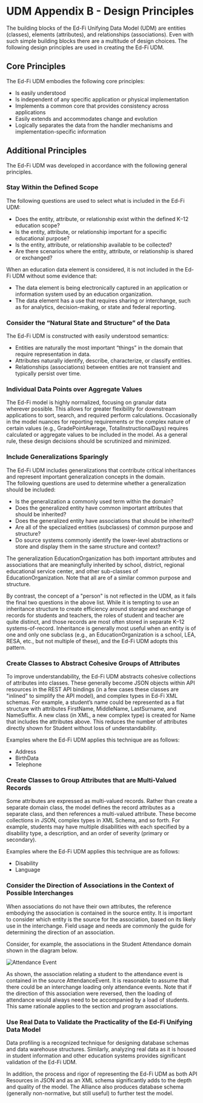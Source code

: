 # UDM Appendix B - Design Principles

The building blocks of the Ed-Fi Unifying Data Model (UDM) are entities
(classes), elements (attributes), and relationships (associations). Even with
such simple building blocks there are a multitude of design choices. The
following design principles are used in creating the Ed-Fi UDM.

## Core Principles

The Ed-Fi UDM embodies the following core principles:

* Is easily understood
* Is independent of any specific application or physical implementation
* Implements a common core that provides consistency across applications
* Easily extends and accommodates change and evolution
* Logically separates the data from the handler mechanisms and
    implementation-specific information

## Additional Principles

The Ed-Fi UDM was developed in accordance with the following general principles.

### Stay Within the Defined Scope

The following questions are used to select what is included in the Ed-Fi UDM:

* Does the entity, attribute, or relationship exist within the defined K–12
    education scope?
* Is the entity, attribute, or relationship important for a specific
    educational purpose?
* Is the entity, attribute, or relationship available to be collected?
* Are there scenarios where the entity, attribute, or relationship is shared
    or exchanged?

When an education data element is considered, it is not included in the Ed-Fi
UDM without some evidence that:

* The data element is being electronically captured in an application or
    information system used by an education organization.
* The data element has a use that requires sharing or interchange, such as for
    analytics, decision-making, or state and federal reporting.

### Consider the “Natural State and Structure” of the Data

The Ed-Fi UDM is constructed with easily understood semantics:

* Entities are naturally the most important “things” in the domain that
    require representation in data.
* Attributes naturally identify, describe, characterize, or classify entities.
* Relationships (associations) between entities are not transient and
    typically persist over time.

### Individual Data Points over Aggregate Values

The Ed-Fi model is highly normalized, focusing on granular data
wherever possible. This allows for greater flexibility for downstream
applications to sort, search, and required perform calculations. Occasionally in
the model nuances for reporting requirements or the complex nature of certain
values (e.g., GradePointAverage, TotalInstructionalDays) requires calculated or
aggregate values to be included in the model. As a general rule, these design
decisions should be scrutinized and minimized.

### Include Generalizations Sparingly

The Ed-Fi UDM includes generalizations that contribute critical inheritances and
represent important generalization concepts in the domain. The following
questions are used to determine whether a generalization should be included:

* Is the generalization a commonly used term within the domain?
* Does the generalized entity have common important attributes that should be
    inherited?
* Does the generalized entity have associations that should be inherited?
* Are all of the specialized entities (subclasses) of common purpose and
    structure?
* Do source systems commonly identify the lower-level abstractions or store
    and display them in the same structure and context?

The generalization EducationOrganization has both important attributes and
associations that are meaningfully inherited by school, district, regional
educational service center, and other sub-classes of EducationOrganization. Note
that all are of a similar common purpose and structure.

By contrast, the concept of a "person" is not reflected in the UDM, as it fails
the final two questions in the above list. While it is tempting to use an
inheritance structure to create efficiency around storage and exchange of
records for students and teachers, the roles of student and teacher are quite
distinct, and those records are most often stored in separate K–12
systems-of-record. Inheritance is generally most useful when an entity is of one
and only one subclass (e.g., an EducationOrganization is a school, LEA, RESA,
etc., but not multiple of these), and the Ed-Fi UDM adopts this pattern.

### Create Classes to Abstract Cohesive Groups of Attributes

To improve understandability, the Ed-Fi UDM abstracts cohesive collections of
attributes into classes. These generally become JSON objects within API
resources in the REST API bindings (in a few cases these classes are "inlined"
to simplify the API model), and complex types in Ed-Fi XML schemas. For example,
a student’s name could be represented as a flat structure with attributes
FirstName, MiddleName, LastSurname, and NameSuffix. A new class (in XML, a new
complex type) is created for Name that includes the attributes above. This
reduces the number of attributes directly shown for Student without loss of
understandability.

Examples where the Ed-Fi UDM applies this technique are as follows:

* Address
* BirthData
* Telephone

### Create Classes to Group Attributes that are Multi-Valued Records

Some attributes are expressed as multi-valued records. Rather than create a
separate domain class, the model defines the record attributes as a separate
class, and then references a multi-valued attribute. These become collections in
JSON, complex types in XML Schema, and so forth. For example, students may have
multiple disabilities with each specified by a disability type, a description,
and an order of severity (primary or secondary).

Examples where the Ed-Fi UDM applies this technique are as follows:

* Disability
* Language

### Consider the Direction of Associations in the Context of Possible Interchanges

When associations do not have their own attributes, the reference embodying the
association is contained in the source entity. It is important to consider which
entity is the source for the association, based on its likely use in the
interchange. Field usage and needs are commonly the guide for determining the
direction of an association.

Consider, for example, the associations in the Student Attendance domain shown
in the diagram below.

![Attendance Event](https://edfidocs.blob.core.windows.net/$web/img/reference/data-standard/image2018-5-7_13-41-55.png)

As shown, the association relating a student to the attendance event is
contained in the source AttendanceEvent. It is reasonable to assume that
there could be an interchange loading only attendance events. Note that if
the direction of this association were reversed, then the loading of attendance
would always need to be accompanied by a load of students. This same rationale
applies to the section and program associations.

### Use Real Data to Validate the Practicality of the Ed-Fi Unifying Data Model

Data profiling is a recognized technique for designing database schemas and data
warehouse structures. Similarly, analyzing real data as it is housed in student
information and other education systems provides significant validation of the
Ed-Fi UDM.

In addition, the process and rigor of representing the Ed-Fi UDM as both API
Resources in JSON and as an XML schema significantly adds to the depth and
quality of the model. The Alliance also produces database schema (generally
non-normative, but still useful) to further test the model.
